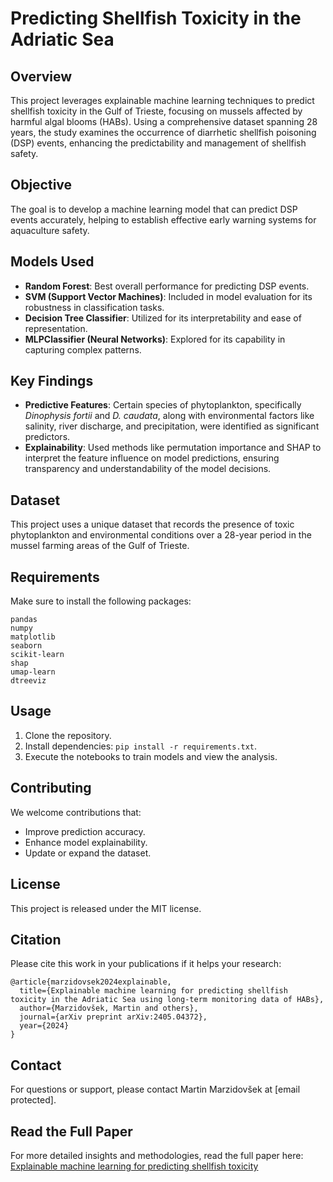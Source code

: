 # Predicting Shellfish Toxicity in the Adriatic Sea

## Overview
This project leverages explainable machine learning techniques to predict shellfish toxicity in the Gulf of Trieste, focusing on mussels affected by harmful algal blooms (HABs). Using a comprehensive dataset spanning 28 years, the study examines the occurrence of diarrhetic shellfish poisoning (DSP) events, enhancing the predictability and management of shellfish safety.

## Objective
The goal is to develop a machine learning model that can predict DSP events accurately, helping to establish effective early warning systems for aquaculture safety.

## Models Used
- **Random Forest**: Best overall performance for predicting DSP events.
- **SVM (Support Vector Machines)**: Included in model evaluation for its robustness in classification tasks.
- **Decision Tree Classifier**: Utilized for its interpretability and ease of representation.
- **MLPClassifier (Neural Networks)**: Explored for its capability in capturing complex patterns.

## Key Findings
- **Predictive Features**: Certain species of phytoplankton, specifically *Dinophysis fortii* and *D. caudata*, along with environmental factors like salinity, river discharge, and precipitation, were identified as significant predictors.
- **Explainability**: Used methods like permutation importance and SHAP to interpret the feature influence on model predictions, ensuring transparency and understandability of the model decisions.

## Dataset
This project uses a unique dataset that records the presence of toxic phytoplankton and environmental conditions over a 28-year period in the mussel farming areas of the Gulf of Trieste.

## Requirements
Make sure to install the following packages:
```
pandas
numpy
matplotlib
seaborn
scikit-learn
shap
umap-learn
dtreeviz
```

## Usage
1. Clone the repository.
2. Install dependencies: `pip install -r requirements.txt`.
3. Execute the notebooks to train models and view the analysis.

## Contributing
We welcome contributions that:
- Improve prediction accuracy.
- Enhance model explainability.
- Update or expand the dataset.

## License
This project is released under the MIT license.

## Citation
Please cite this work in your publications if it helps your research:
```
@article{marzidovsek2024explainable,
  title={Explainable machine learning for predicting shellfish toxicity in the Adriatic Sea using long-term monitoring data of HABs},
  author={Marzidovšek, Martin and others},
  journal={arXiv preprint arXiv:2405.04372},
  year={2024}
}
```

## Contact
For questions or support, please contact Martin Marzidovšek at [email protected].


## Read the Full Paper
For more detailed insights and methodologies, read the full paper here: [Explainable machine learning for predicting shellfish toxicity](http://arxiv.org/abs/2405.04372)